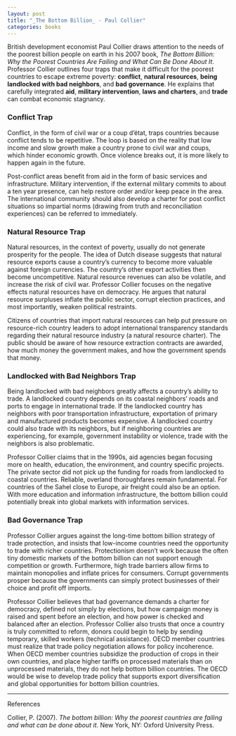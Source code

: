 ```yaml
---
layout: post
title: "_The Bottom Billion_ - Paul Collier"
categories: books
---
```


British development economist Paul Collier draws attention to the needs of the
poorest billion people on earth in his 2007 book, _The Bottom Billion: Why the
Poorest Countries Are Failing and What Can Be Done About It_. Professor Collier
outlines four traps that make it difficult for the poorest countries to escape
extreme poverty: **conflict**, **natural resources**, **being landlocked with bad
neighbors**, and **bad governance**. He explains that carefully integrated **aid**,
**military intervention**, **laws and charters**, and **trade** can combat economic
stagnancy.

### Conflict Trap

Conflict, in the form of civil war or a coup d’état, traps countries because
conflict tends to be repetitive. The loop is based on the reality that low
income and slow growth make a country prone to civil war and coups, which hinder
economic growth. Once violence breaks out, it is more likely to happen again in
the future.

Post-conflict areas benefit from aid in the form of basic services and
infrastructure. Military intervention, if the external military commits to about
a ten year presence, can help restore order and/or keep peace in the area. The
international community should also develop a charter for post conflict
situations so impartial norms (drawing from truth and reconciliation
experiences) can be referred to immediately.

### Natural Resource Trap

Natural resources, in the context of poverty, usually do not generate prosperity
for the people. The idea of Dutch disease suggests that natural resource exports
cause a country’s currency to become more valuable against foreign currencies.
The country’s other export activities then become uncompetitive. Natural
resource revenues can also be volatile, and increase the risk of civil war.
Professor Collier focuses on the negative effects natural resources have on
democracy. He argues that natural resource surpluses inflate the public sector,
corrupt election practices, and most importantly, weaken political restraints.

Citizens of countries that import natural resources can help put pressure on
resource-rich country leaders to adopt international transparency standards
regarding their natural resource industry (a natural resource charter). The
public should be aware of how resource extraction contracts are awarded, how
much money the government makes, and how the government spends that
money.

### Landlocked with Bad Neighbors Trap

Being landlocked with bad neighbors greatly affects a country’s ability to
trade. A landlocked country depends on its coastal neighbors’ roads and ports to engage
in international trade. If the landlocked country has neighbors with
poor transportation infrastructure, exportation of primary and manufactured
products becomes expensive. A landlocked country could also trade with its
neighbors, but if neighboring countries are experiencing, for example,
government instability or violence, trade with the neighbors is also
problematic.

Professor Collier claims that in the 1990s, aid agencies began focusing more on
health, education, the environment, and country specific projects. The private
sector did not pick up the funding for roads from landlocked to coastal
countries. Reliable, overland thoroughfares remain fundamental. For countries of the Sahel close to Europe, air
freight could also be an option. With more education and information
infrastructure, the bottom billion could potentially break into global markets
with information services.

### Bad Governance Trap

Professor Collier argues against the long-time bottom billion strategy of trade
protection, and insists that low-income countries need the opportunity to trade
with richer countries. Protectionism doesn’t work because the often tiny
domestic markets of the bottom billion can not support enough competition or
growth. Furthermore, high trade barriers allow firms to maintain monopolies and
inflate prices for consumers. Corrupt governments prosper because the
governments can simply protect businesses of their choice and profit off
imports.

Professor Collier believes that bad governance demands a charter for democracy,
defined not simply by elections, but how campaign money is raised and spent
before an election, and how power is checked and balanced after an election.
Professor Collier also trusts that once a country is truly committed to reform,
donors could begin to help by sending temporary, skilled workers (technical
assistance). OECD member countries must realize that trade policy negotiation
allows for policy incoherence. When OECD member countries subsidize the
production of crops in their own countries, and place higher tariffs on
processed materials than on unprocessed materials, they do not help bottom
billion countries. The OECD would be wise to develop trade policy that supports
export diversification and global opportunities for bottom billion countries.

---
References

Collier, P. (2007). _The bottom billion: Why the poorest countries are failing
and what can be done about it_. New York, NY: Oxford University Press.
